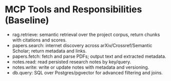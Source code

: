 # MCP Tools and Responsibilities (Baseline)

- rag.retrieve: semantic retrieval over the project corpus, return chunks with citations and scores.
- papers.search: internet discovery across arXiv/Crossref/Semantic Scholar; return metadata and links.
- papers.fetch: fetch and parse PDFs; output text and extracted metadata.
- notes.read: read persisted research notes by key/query.
- notes.write: write or update notes with metadata and versioning.
- db.query: SQL over Postgres/pgvector for advanced filtering and joins.
